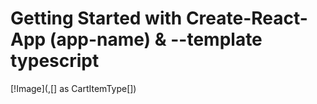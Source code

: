 # Getting Started with Create-React-App (app-name) & --template typescript

[!Image](,[] as CartItemType[])
